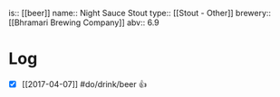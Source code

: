 is:: [[beer]]
name:: Night Sauce Stout
type:: [[Stout - Other]]
brewery:: [[Bhramari Brewing Company]]
abv:: 6.9

# Log
- [x] [[2017-04-07]] #do/drink/beer 👍
